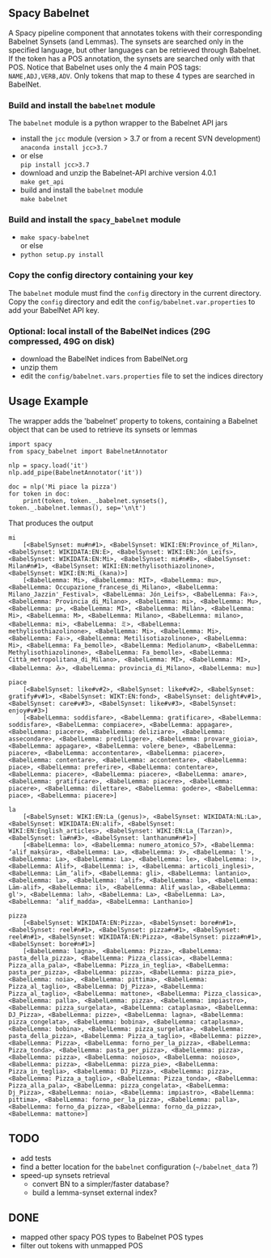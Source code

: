## Spacy Babelnet

A Spacy pipeline component that annotates tokens with their corresponding Babelnet Synsets (and Lemmas).
The synsets are searched only in the specified language, but other languages can be retrieved through Babelnet.
If the token has a POS annotation, the synsets are searched only with that POS.
Notice that Babelnet uses only the 4 main POS tags: `NAME,ADJ,VERB,ADV`.
Only tokens that map to these 4 types are searched in BabelNet.

### Build and install the `babelnet` module
The `babelnet` module is a python wrapper to the Babelnet API jars
- install the `jcc` module (version > 3.7 or from a recent SVN development) \
  ``anaconda install jcc>3.7``
- or else \
  ``pip install jcc>3.7``
- download and unzip the Babelnet-API archive version 4.0.1 \
  ``make get_api``
- build and install the `babelnet` module \
  ``make babelnet``

### Build and install the `spacy_babelnet` module
- ``make spacy-babelnet`` \
  or else
- ``python setup.py install``

### Copy the config directory containing your key
The `babelnet` module must find the `config` directory in the current directory. Copy the `config` directory and edit the `config/babelnet.var.properties` to add your BabelNet API key.

### Optional: local install of the BabelNet indices (29G compressed, 49G on disk)
- download the BabelNet indices from BabelNet.org
- unzip them
- edit the `config/babelnet.vars.properties` file to set the indices directory

## Usage Example
The wrapper adds the 'babelnet' property to tokens, containing a Babelnet object that can be used to retrieve its synsets or lemmas
```
import spacy
from spacy_babelnet import BabelnetAnnotator

nlp = spacy.load('it')
nlp.add_pipe(BabelnetAnnotator('it'))

doc = nlp('Mi piace la pizza')
for token in doc:
    print(token, token._.babelnet.synsets(), token._.babelnet.lemmas(), sep='\n\t')
```
That produces the output

    mi
        [<BabelSynset: mu#n#1>, <BabelSynset: WIKI:EN:Province_of_Milan>, <BabelSynset: WIKIDATA:EN:E>, <BabelSynset: WIKI:EN:Jón_Leifs>, <BabelSynset: WIKIDATA:EN:Mi>, <BabelSynset: mi#n#8>, <BabelSynset: Milan#n#1>, <BabelSynset: WIKI:EN:methylisothiazolinone>, <BabelSynset: WIKI:EN:Mi_(kana)>]
        [<BabelLemma: Mi>, <BabelLemma: MIT>, <BabelLemma: mu>, <BabelLemma: Occupazione_francese_di_Milano>, <BabelLemma: Milano_Jazzin'_Festival>, <BabelLemma: Jón_Leifs>, <BabelLemma: Fa♭>, <BabelLemma: Provincia_di_Milano>, <BabelLemma: mi>, <BabelLemma: Mu>, <BabelLemma: μ>, <BabelLemma: MI>, <BabelLemma: Milàn>, <BabelLemma: Mi>, <BabelLemma: Μ>, <BabelLemma: Milano>, <BabelLemma: milano>, <BabelLemma: mi>, <BabelLemma: ミ>, <BabelLemma: methylisothiazolinone>, <BabelLemma: Mi>, <BabelLemma: Mi>, <BabelLemma: Fa♭>, <BabelLemma: Metilisotiazolinone>, <BabelLemma: Mi>, <BabelLemma: Fa_bemolle>, <BabelLemma: Mediolanum>, <BabelLemma: Methylisothiazolinone>, <BabelLemma: Fa_bemolle>, <BabelLemma: Città_metropolitana_di_Milano>, <BabelLemma: MI>, <BabelLemma: MI>, <BabelLemma: み>, <BabelLemma: provincia_di_Milano>, <BabelLemma: mu>]

    piace
        [<BabelSynset: like#v#2>, <BabelSynset: like#v#2>, <BabelSynset: gratify#v#1>, <BabelSynset: WIKT:EN:fond>, <BabelSynset: delight#v#1>, <BabelSynset: care#v#3>, <BabelSynset: like#v#3>, <BabelSynset: enjoy#v#3>]
        [<BabelLemma: soddisfare>, <BabelLemma: gratificare>, <BabelLemma: soddisfare>, <BabelLemma: compiacere>, <BabelLemma: appagare>, <BabelLemma: piacere>, <BabelLemma: deliziare>, <BabelLemma: assecondare>, <BabelLemma: prediligere>, <BabelLemma: provare_gioia>, <BabelLemma: appagare>, <BabelLemma: volere_bene>, <BabelLemma: piacere>, <BabelLemma: accontentare>, <BabelLemma: piacere>, <BabelLemma: contentare>, <BabelLemma: accontentare>, <BabelLemma: piace>, <BabelLemma: preferire>, <BabelLemma: contentare>, <BabelLemma: piacere>, <BabelLemma: piacere>, <BabelLemma: amare>, <BabelLemma: gratificare>, <BabelLemma: piacere>, <BabelLemma: piacere>, <BabelLemma: dilettare>, <BabelLemma: godere>, <BabelLemma: piace>, <BabelLemma: piacere>]

    la
        [<BabelSynset: WIKI:EN:La_(genus)>, <BabelSynset: WIKIDATA:NL:La>, <BabelSynset: WIKIDATA:EN:alif>, <BabelSynset: WIKI:EN:English_articles>, <BabelSynset: WIKI:EN:La_(Tarzan)>, <BabelSynset: la#n#3>, <BabelSynset: lanthanum#n#1>]
        [<BabelLemma: lo>, <BabelLemma: numero_atomico_57>, <BabelLemma: ʼalif_makṣūra>, <BabelLemma: La>, <BabelLemma: لا>, <BabelLemma: l'>, <BabelLemma: La>, <BabelLemma: La>, <BabelLemma: le>, <BabelLemma: ا>, <BabelLemma: Alif>, <BabelLemma: i>, <BabelLemma: articoli_inglesi>, <BabelLemma: Lām_ʼalif>, <BabelLemma: gli>, <BabelLemma: lantanio>, <BabelLemma: la>, <BabelLemma: ʾalif>, <BabelLemma: la>, <BabelLemma: Lām-alif>, <BabelLemma: il>, <BabelLemma: Alif_wasla>, <BabelLemma: gl'>, <BabelLemma: lah>, <BabelLemma: La>, <BabelLemma: La>, <BabelLemma: ʼalif_madda>, <BabelLemma: Lanthanio>]

    pizza
        [<BabelSynset: WIKIDATA:EN:Pizza>, <BabelSynset: bore#n#1>, <BabelSynset: reel#n#1>, <BabelSynset: pizza#n#1>, <BabelSynset: reel#n#1>, <BabelSynset: WIKIDATA:EN:Pizza>, <BabelSynset: pizza#n#1>, <BabelSynset: bore#n#1>]
        [<BabelLemma: lagna>, <BabelLemma: Pizza>, <BabelLemma: pasta_della_pizza>, <BabelLemma: Pizza_classica>, <BabelLemma: Pizza_alla_pala>, <BabelLemma: Pizza_in_teglia>, <BabelLemma: pasta_per_pizza>, <BabelLemma: pizza>, <BabelLemma: pizza_pie>, <BabelLemma: noia>, <BabelLemma: pittima>, <BabelLemma: Pizza_al_taglio>, <BabelLemma: Dj_Pizza>, <BabelLemma: Pizza_al_taglio>, <BabelLemma: mattone>, <BabelLemma: Pizza_classica>, <BabelLemma: palla>, <BabelLemma: pizza>, <BabelLemma: impiastro>, <BabelLemma: pizza_surgelata>, <BabelLemma: cataplasma>, <BabelLemma: DJ_Pizza>, <BabelLemma: pizze>, <BabelLemma: lagna>, <BabelLemma: pizza_congelata>, <BabelLemma: bobina>, <BabelLemma: cataplasma>, <BabelLemma: bobina>, <BabelLemma: pizza_surgelata>, <BabelLemma: pasta_della_pizza>, <BabelLemma: Pizza_a_taglio>, <BabelLemma: pizze>, <BabelLemma: Pizza>, <BabelLemma: forno_per_la_pizza>, <BabelLemma: Pizza_tonda>, <BabelLemma: pasta_per_pizza>, <BabelLemma: pizza>, <BabelLemma: pizza>, <BabelLemma: noioso>, <BabelLemma: noioso>, <BabelLemma: pizza>, <BabelLemma: pizza_pie>, <BabelLemma: Pizza_in_teglia>, <BabelLemma: DJ_Pizza>, <BabelLemma: pizza>, <BabelLemma: Pizza_a_taglio>, <BabelLemma: Pizza_tonda>, <BabelLemma: Pizza_alla_pala>, <BabelLemma: pizza_congelata>, <BabelLemma: Dj_Pizza>, <BabelLemma: noia>, <BabelLemma: impiastro>, <BabelLemma: pittima>, <BabelLemma: forno_per_la_pizza>, <BabelLemma: palla>, <BabelLemma: forno_da_pizza>, <BabelLemma: forno_da_pizza>, <BabelLemma: mattone>]

## TODO
- add tests
- find a better location for the `babelnet` configuration (`~/babelnet_data` ?)
- speed-up synsets retrieval
    - convert BN to a simpler/faster database?
    - build a lemma-synset external index?
## DONE
- mapped other spacy POS types to Babelnet POS types
- filter out tokens with unmapped POS
